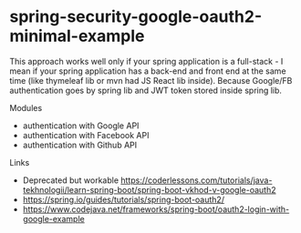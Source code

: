 # spring-security-google-oauth2-minimal-example

This approach works well only if your spring application is a full-stack - I mean if your spring application has a back-end and front end at the same time (like thymeleaf lib or mvn had JS React lib inside). Because Google/FB authentication goes by spring lib and JWT token stored inside spring lib.


Modules
- authentication with Google API
- authentication with Facebook API
- authentication with Github API

Links
- Deprecated but workable https://coderlessons.com/tutorials/java-tekhnologii/learn-spring-boot/spring-boot-vkhod-v-google-oauth2
- https://spring.io/guides/tutorials/spring-boot-oauth2/
- https://www.codejava.net/frameworks/spring-boot/oauth2-login-with-google-example
